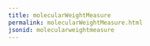 ```yaml
---
title: molecularWeightMeasure
permalink: molecularWeightMeasure.html
jsonid: molecularweightmeasure
---
```

